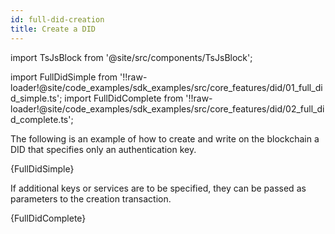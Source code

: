 ```yaml
---
id: full-did-creation
title: Create a DID
---
```


import TsJsBlock from '@site/src/components/TsJsBlock';

import FullDidSimple from '!!raw-loader!@site/code_examples/sdk_examples/src/core_features/did/01_full_did_simple.ts';
import FullDidComplete from '!!raw-loader!@site/code_examples/sdk_examples/src/core_features/did/02_full_did_complete.ts';

The following is an example of how to create and write on the blockchain a DID that specifies only an authentication key.

<TsJsBlock>
  {FullDidSimple}
</TsJsBlock>

If additional keys or services are to be specified, they can be passed as parameters to the creation transaction.

<TsJsBlock>
  {FullDidComplete}
</TsJsBlock>
